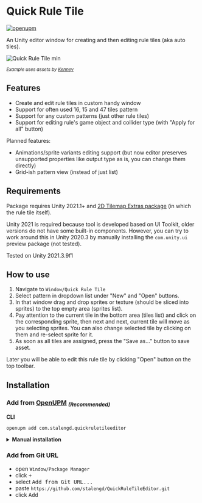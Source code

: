 # Quick Rule Tile

[![openupm](https://img.shields.io/npm/v/com.stalengd.quickruletileeditor?label=openupm&registry_uri=https://package.openupm.com)](https://openupm.com/packages/com.stalengd.quickruletileeditor/)

An Unity editor window for creating and then editing rule tiles (aka auto tiles).

![Quick Rule Tile min](https://user-images.githubusercontent.com/33173619/211613196-5b1c6b38-571d-4d53-8c92-91bd321e3452.gif)

*<sub>Example uses assets by [Kenney](https://kenney.nl/assets/)</sub>*


## Features

- Create and edit rule tiles in custom handy window
- Support for often used 16, 15 and 47 tiles pattern
- Support for any custom patterns (just other rule tiles)
- Support for editing rule's game object and collider type (with "Apply for all" button)

Planned features:
- Animations/sprite variants editing support (but now editor preserves unsupported properties like output type as is, you can change them directly)
- Grid-ish pattern view (instead of just list)


## Requirements

Package requires Unity 2021.1+ and [2D Tilemap Extras package](https://docs.unity3d.com/Manual/com.unity.2d.tilemap.extras.html) (in which the rule tile itself). 

Unity 2021 is required because tool is developed based on UI Toolkit, older versions do not have some built-in components. However, you can try to work around this in Unity 2020.3 by manually installing the `com.unity.ui` preview package (not tested).

Tested on Unity 2021.3.9f1


## How to use

1. Navigate to `Window/Quick Rule Tile`
2. Select pattern in dropdown list under "New" and "Open" buttons.
3. In that window drag and drop sprites or texture (should be sliced into sprites) to the top empty area (sprites list).
4. Pay attention to the current tile in the bottom area (tiles list) and click on the corresponding sprite, then next and next, current tile will move as you selecting sprites. You can also change selected tile by clicking on them and re-select sprite for it.
5. As soon as all tiles are assigned, press the "Save as..." button to save asset.

Later you will be able to edit this rule tile by clicking "Open" button on the top toolbar.


## Installation

### Add from [OpenUPM](https://openupm.com/packages/com.stalengd.quickruletileeditor) *<sub>(Recommended)</sub>*

**CLI**

```
openupm add com.stalengd.quickruletileeditor
```

<details>
<summary><b>Manual installation</b></summary>

- open `Edit/Project Settings/Package Manager`
- add a new Scoped Registry (or edit the existing OpenUPM entry):
  ```
  Name: package.openupm.com
  URL:  https://package.openupm.com/
  Scope(s): com.stalengd.quickruletileeditor
  ```
- click <kbd>Save</kbd> (or <kbd>Apply</kbd>)
- open `Window/Package Manager`
- click <kbd>+</kbd>
- select <kbd>Add package by name...</kbd> or <kbd>Add from Git URL...</kbd>
- paste `com.stalengd.quickruletileeditor` into name
- paste `0.3.0` into version
- click <kbd>Add</kbd>
</details>



### Add from Git URL

- open `Window/Package Manager`
- click <kbd>+</kbd>
- select <kbd>Add from Git URL...</kbd>
- paste `https://github.com/stalengd/QuickRuleTileEditor.git`
- click <kbd>Add</kbd>
